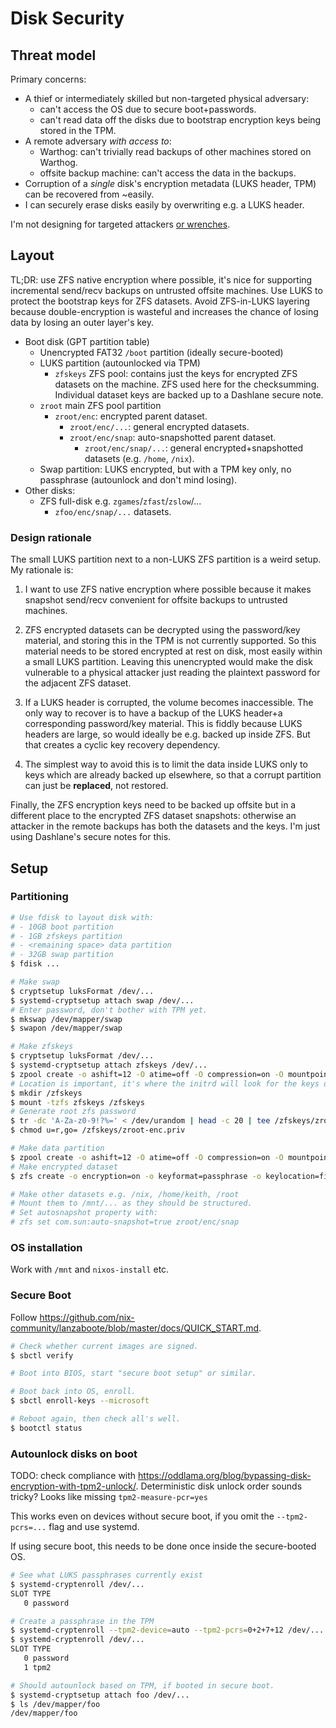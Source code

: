 # Disk Security

## Threat model

Primary concerns:
- A thief or intermediately skilled but non-targeted physical adversary:
  - can't access the OS due to secure boot+passwords.
  - can't read data off the disks due to bootstrap encryption keys being stored in the TPM.
- A remote adversary _with access to_:
  - Warthog: can't trivially read backups of other machines stored on Warthog.
  - offsite backup machine: can't access the data in the backups.
- Corruption of a _single_ disk's encryption metadata (LUKS header, TPM) can be recovered from ~easily.
- I can securely erase disks easily by overwriting e.g. a LUKS header.

I'm not designing for targeted attackers [or wrenches](https://xkcd.com/538).

## Layout

TL;DR: use ZFS native encryption where possible, it's nice for supporting incremental send/recv backups on untrusted offsite machines. Use LUKS to protect the bootstrap keys for ZFS datasets. Avoid ZFS-in-LUKS layering because double-encryption is wasteful and increases the chance of losing data by losing an outer layer's key.

- Boot disk (GPT partition table)
  - Unencrypted FAT32 `/boot` partition (ideally secure-booted)
  - LUKS partition (autounlocked via TPM)
    - `zfskeys` ZFS pool: contains just the keys for encrypted ZFS datasets on the machine. ZFS used here for the checksumming. Individual dataset keys are backed up to a Dashlane secure note.
  - `zroot` main ZFS pool partition
    - `zroot/enc`: encrypted parent dataset.
      - `zroot/enc/...`: general encrypted datasets.
      - `zroot/enc/snap`: auto-snapshotted parent dataset.
        - `zroot/enc/snap/...`: general encrypted+snapshotted datasets (e.g. `/home`, `/nix`).
  - Swap partition: LUKS encrypted, but with a TPM key only, no passphrase (autounlock and don't mind losing).
- Other disks:
  - ZFS full-disk e.g. `zgames`/`zfast`/`zslow`/...
    - `zfoo/enc/snap/...` datasets.

### Design rationale

The small LUKS partition next to a non-LUKS ZFS partition is a weird setup. My rationale is:

1. I want to use ZFS native encryption where possible because it makes snapshot send/recv convenient for offsite backups to untrusted machines.

1. ZFS encrypted datasets can be decrypted using the password/key material, and storing this in the TPM is not currently supported. So this material needs to be stored encrypted at rest on disk, most easily within a small LUKS partition. Leaving this unencrypted would make the disk vulnerable to a physical attacker just reading the plaintext password for the adjacent ZFS dataset.

1. If a LUKS header is corrupted, the volume becomes inaccessible. The only way to recover is to have a backup of the LUKS header+a corresponding password/key material. This is fiddly because LUKS headers are large, so would ideally be e.g. backed up inside ZFS. But that creates a cyclic key recovery dependency.

1. The simplest way to avoid this is to limit the data inside LUKS only to keys which are already backed up elsewhere, so that a corrupt partition can just be **replaced**, not restored.

Finally, the ZFS encryption keys need to be backed up offsite but in a different place to the encrypted ZFS dataset snapshots: otherwise an attacker in the remote backups has both the datasets and the keys. I'm just using Dashlane's secure notes for this.

## Setup

### Partitioning

```sh
# Use fdisk to layout disk with:
# - 10GB boot partition
# - 1GB zfskeys partition
# - <remaining space> data partition
# - 32GB swap partition
$ fdisk ...

# Make swap
$ cryptsetup luksFormat /dev/...
$ systemd-cryptsetup attach swap /dev/...
# Enter password, don't bother with TPM yet.
$ mkswap /dev/mapper/swap
$ swapon /dev/mapper/swap

# Make zfskeys
$ cryptsetup luksFormat /dev/...
$ systemd-cryptsetup attach zfskeys /dev/...
$ zpool create -o ashift=12 -O atime=off -O compression=on -O mountpoint=legacy zfskeys /dev/mapper/zfskeys
# Location is important, it's where the initrd will look for the keys during stage 1 boot.
$ mkdir /zfskeys
$ mount -tzfs zfskeys /zfskeys
# Generate root zfs password
$ tr -dc 'A-Za-z0-9!?%=' < /dev/urandom | head -c 20 | tee /zfskeys/zroot-enc.priv
$ chmod u=r,go= /zfskeys/zroot-enc.priv

# Make data partition
$ zpool create -o ashift=12 -O atime=off -O compression=on -O mountpoint=legacy -O acltype=posix -O xattr=sa zroot /dev/...
# Make encrypted dataset
$ zfs create -o encryption=on -o keyformat=passphrase -o keylocation=file:///zfskeys/zroot-enc.priv zroot/enc

# Make other datasets e.g. /nix, /home/keith, /root
# Mount them to /mnt/... as they should be structured.
# Set autosnapshot property with:
# zfs set com.sun:auto-snapshot=true zroot/enc/snap
```

### OS installation

Work with `/mnt` and `nixos-install` etc.

### Secure Boot

Follow https://github.com/nix-community/lanzaboote/blob/master/docs/QUICK_START.md.

```sh
# Check whether current images are signed.
$ sbctl verify

# Boot into BIOS, start "secure boot setup" or similar.

# Boot back into OS, enroll.
$ sbctl enroll-keys --microsoft

# Reboot again, then check all's well.
$ bootctl status
```

### Autounlock disks on boot

TODO: check compliance with https://oddlama.org/blog/bypassing-disk-encryption-with-tpm2-unlock/. Deterministic disk unlock order sounds tricky? Looks like missing `tpm2-measure-pcr=yes`

This works even on devices without secure boot, if you omit the `--tpm2-pcrs=...` flag and use systemd.

If using secure boot, this needs to be done once inside the secure-booted OS.

```sh
# See what LUKS passphrases currently exist
$ systemd-cryptenroll /dev/...
SLOT TYPE
   0 password

# Create a passphrase in the TPM
$ systemd-cryptenroll --tpm2-device=auto --tpm2-pcrs=0+2+7+12 /dev/...
$ systemd-cryptenroll /dev/...
SLOT TYPE
   0 password
   1 tpm2

# Should autounlock based on TPM, if booted in secure boot.
$ systemd-cryptsetup attach foo /dev/...
$ ls /dev/mapper/foo
/dev/mapper/foo
```
